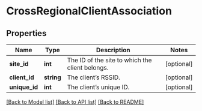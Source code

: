 # CrossRegionalClientAssociation

## Properties
Name | Type | Description | Notes
------------ | ------------- | ------------- | -------------
**site_id** | **int** | The ID of the site to which the client belongs. | [optional] 
**client_id** | **string** | The client’s RSSID. | [optional] 
**unique_id** | **int** | The client’s unique ID. | [optional] 

[[Back to Model list]](../README.md#documentation-for-models) [[Back to API list]](../README.md#documentation-for-api-endpoints) [[Back to README]](../README.md)


